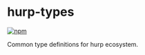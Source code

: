 # hurp-types

[![npm](https://img.shields.io/npm/v/hurp-types.svg?style=flat-square)](https://www.npmjs.com/package/hurp-types)

Common type definitions for hurp ecosystem.
